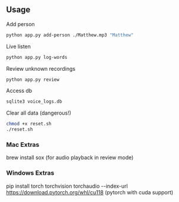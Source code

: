 ## Usage
Add person
```sh
python app.py add-person ./Matthew.mp3 "Matthew"
```

Live listen
```sh
python app.py log-words
```

Review unknown recordings
```sh
python app.py review
```

Access db
```sh
sqlite3 voice_logs.db
```

Clear all data (dangerous!)
```sh
chmod +x reset.sh
./reset.sh
```


### Mac Extras
brew install sox (for audio playback in review mode)


### Windows Extras
pip install torch torchvision torchaudio --index-url https://download.pytorch.org/whl/cu118 (pytorch with cuda support)
